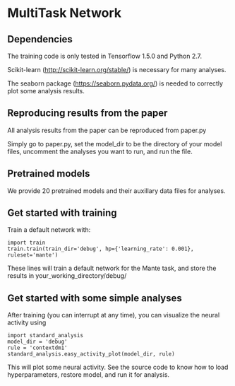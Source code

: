 # MultiTask Network

## Dependencies
The training code is only tested in Tensorflow 1.5.0 and Python 2.7.

Scikit-learn (http://scikit-learn.org/stable/) is necessary for many analyses.

The seaborn package (https://seaborn.pydata.org/) is needed to correctly
plot some analysis results.

## Reproducing results from the paper
All analysis results from the paper can be reproduced from paper.py

Simply go to paper.py, set the model_dir to be the directory of your 
model files, uncomment the analyses you want to run, and run the file.

## Pretrained models
We provide 20 pretrained models and their auxillary data files for
analyses.

## Get started with training
Train a default network with:

    import train
    train.train(train_dir='debug', hp={'learning_rate': 0.001}, ruleset='mante')

These lines will train a default network for the Mante task, and store the
results in your_working_directory/debug/

## Get started with some simple analyses
After training (you can interrupt at any time), you can visualize the neural
activity using

    import standard_analysis
    model_dir = 'debug'
    rule = 'contextdm1'
    standard_analysis.easy_activity_plot(model_dir, rule)

This will plot some neural activity. See the source code to know how to load
hyperparameters, restore model, and run it for analysis.